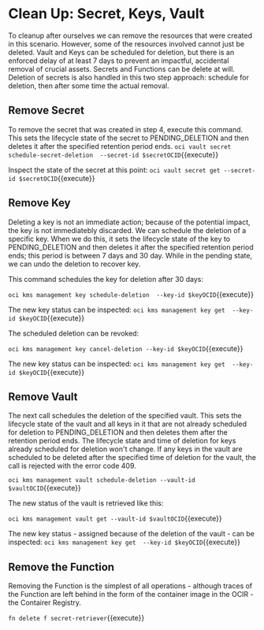 # Clean Up: Secret, Keys, Vault

To cleanup after ourselves we can remove the resources that were created in this scenario. However, some of the resources involved cannot just be deleted. Vault and Keys can be scheduled for deletion, but there is an enforced delay of at least 7 days to prevent an impactful, accidental removal of crucial assets. Secrets and Functions can be delete at will. Deletion of secrets is also handled in this two step approach: schedule for deletion, then after some time the actual removal.

## Remove Secret
To remove the secret that was created in step 4, execute this command. This sets the lifecycle state of the secret to PENDING_DELETION and then deletes it after the specified retention period ends.
`oci vault secret schedule-secret-deletion  --secret-id $secretOCID`{{execute}}

Inspect the state of the secret at this point:
`oci vault secret get --secret-id $secretOCID`{{execute}}

## Remove Key

Deleting a key is not an immediate action; because of the potential impact, the key is not immediatebly discarded. We can schedule the deletion of a specific key. When we do this, it sets the lifecycle state of the key to PENDING_DELETION and then deletes it after the specified retention period ends; this period is between 7 days and 30 day. While in the pending state, we can undo the deletion to recover key.

This command schedules the key for deletion after 30 days:

`oci kms management key schedule-deletion  --key-id $keyOCID`{{execute}}

The new key status can be inspected:
`oci kms management key get  --key-id $keyOCID`{{execute}}

The scheduled deletion can be revoked:

`oci kms management key cancel-deletion --key-id $keyOCID`{{execute}}

The new key status can be inspected:
`oci kms management key get  --key-id $keyOCID`{{execute}}

## Remove Vault

The next call schedules the deletion of the specified vault. This sets the lifecycle state of the vault and all keys in it that are not already scheduled for deletion to PENDING_DELETION and then deletes them after the retention period ends. The lifecycle state and time of deletion for keys already scheduled for deletion won't change. If any keys in the vault are scheduled to be deleted after the specified time of deletion for the vault, the call is rejected with the error code 409.

`oci kms management vault schedule-deletion --vault-id $vaultOCID`{{execute}}

The new status of the vault is retrieved like this:

`oci kms management vault get --vault-id $vaultOCID`{{execute}}

The new key status - assigned because of the deletion of the vault - can be inspected:
`oci kms management key get  --key-id $keyOCID`{{execute}}

## Remove the Function
Removing the Function is the simplest of all operations - although traces of the Function are left behind in the form of the container image in the OCIR - the Contairer Registry.

`fn delete f secret-retriever`{{execute}}